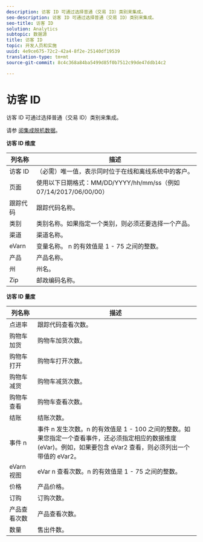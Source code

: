 ```yaml
---
description: 访客 ID 可通过选择普通（交易 ID）类别来集成。
seo-description: 访客 ID 可通过选择普通（交易 ID）类别来集成。
seo-title: 访客 ID
solution: Analytics
subtopic: 数据源
title: 访客 ID
topic: 开发人员和实施
uuid: 4e9ce675-72c2-42a4-8f2e-25140df19539
translation-type: tm+mt
source-git-commit: 8c4c368a84ba5499d85f0b7512c99de47ddb14c2

---
```



# 访客 ID

访客 ID 可通过选择普通（交易 ID）类别来集成。

请参 [阅集成脱机数据](/help/import/c-data-sources/datasrc-integrating-offline-data.md)。

<p class="head"> <b>访客 ID 维度</b> </p>

| 列名称 | 描述 |
|--- |--- |
| 访客 ID | （必需）唯一值，表示同时位于在线和离线系统中的客户。 |
| 页面 | 使用以下日期格式：MM/DD/YYYY/hh/mm/ss（例如 07/14/2017/06/00/00） |
| 跟踪代码 | 跟踪代码名称。 |
| 类别 | 类别名称。如果指定一个类别，则必须还要选择一个产品。 |
| 渠道 | 渠道名称。 |
| eVarn | 变量名称。 n 的有效值是 1 - 75 之间的整数。 |
| 产品 | 产品名称。 |
| 州 | 州名。 |
| Zip | 邮政编码名称。 |

**访客 ID 量度**

| 列名称 | 描述 |
|--- |--- |
| 点进率 | 跟踪代码查看次数。 |
| 购物车加货 | 购物车加货次数。 |
| 购物车打开 | 购物车打开次数。 |
| 购物车减货 | 购物车减货次数。 |
| 购物车查看 | 购物车查看次数。 |
| 结账 | 结账次数。 |
| 事件 n | 事件 n 发生次数。n 的有效值是 1 - 100 之间的整数。如果您指定一个查看事件，还必须指定相应的数据维度 (eVar)。例如，如果要包含 eVar2 查看，则必须列出一个带值的 eVar2。 |
| eVarn视图 | eVar n 查看次数。n 的有效值是 1 - 75 之间的整数。 |
| 价格 | 产品价格。 |
| 订购 | 订购次数。 |
| 产品查看次数 | 产品查看次数。 |
| 数量 | 售出件数。 |
